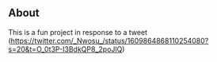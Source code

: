 ## About

This is a fun project in response to a tweet (https://twitter.com/_Nwosu_/status/1609864868110254080?s=20&t=O_0t3P-I3BdkQP8_2poJlQ)
